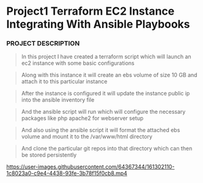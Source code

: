 # Project1 Terraform EC2 Instance Integrating With Ansible Playbooks

### PROJECT DESCRIPTION

> In this project I have created a terraform script which will launch an ec2 instance with some basic configurations

> Along with this instance it will create an ebs volume of size 10 GB and attach it to this particular instance

> After the instance is configured it will update the instance public ip into the ansible inventory file

> And the ansible script will run which will configure the necessary packages like php apache2 for webserver setup

> And also using the ansible script it will format the attached ebs volume and mount it to the /var/www/html directory

> And clone the particular git repos into that directory which can then be stored persistently 

https://user-images.githubusercontent.com/64367344/161302110-1c8023a0-c9e4-4438-93fe-3b78f15f0cb8.mp4
